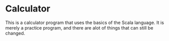 # Calculator
This is a calculator program that uses the basics of the Scala language.
It is merely a practice program, and there are alot of things that can still be changed.
